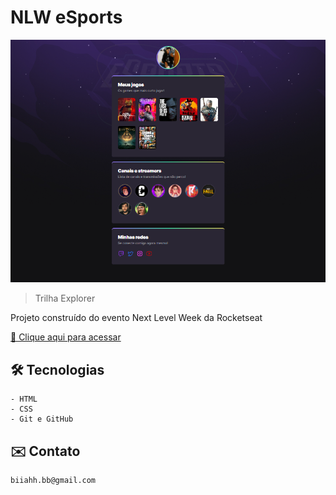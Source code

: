 # NLW eSports

![preview](./.github/preview.png)

>Trilha Explorer

Projeto construído do evento Next Level Week da Rocketseat

[🔗 Clique aqui para acessar](https://beaasb.github.io/NLW)

## 🛠 Tecnologias

    - HTML
    - CSS
    - Git e GitHub

## ✉️ Contato

    biiahh.bb@gmail.com
